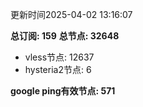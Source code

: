 更新时间2025-04-02 13:16:07

**总订阅: 159**
**总节点: 32648**
- vless节点: 12637
- hysteria2节点: 6

**google ping有效节点: 571**
